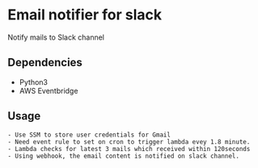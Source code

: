 # Email notifier for slack

Notify mails to Slack channel

## Dependencies

- Python3
- AWS Eventbridge

## Usage

```
- Use SSM to store user credentials for Gmail
- Need event rule to set on cron to trigger lambda evey 1.8 minute.
- Lambda checks for latest 3 mails which received within 120seconds
- Using webhook, the email content is notified on slack channel.
```
